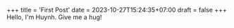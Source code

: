 +++
title = 'First Post'
date = 2023-10-27T15:24:35+07:00
draft = false
+++
Hello, I'm Huynh. Give me a hug!
